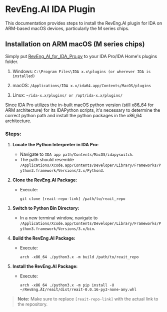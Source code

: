 # RevEng.AI IDA Plugin

This documentation provides steps to install the RevEng.AI plugin for IDA on ARM-based macOS devices, particularly the M series chips.

## Installation on ARM macOS (M series chips)

Simply put [RevEng_AI_for_IDA_Pro.py](RevEng_AI_for_IDA_Pro.py) to your IDA Pro/IDA Home's plugins folder.
1. Windows:
    `C:\Program Files\IDA x.x\plugins (or wherever IDA is installed)`
   
2. macOS:
   `/Applications/IDA x.x/ida64.app/Contents/MacOS/plugins`
   
3. Linux:
   `~/ida-x.x/plugins/ or /opt/ida-x.x/plugins/`

Since IDA Pro utilizes the in-built macOS python version (still x86_64 for ARM architecture) for its IDAPython scripts, it's necessary to determine the correct python path and install the python packages in the x86_64 architecture.

### Steps:

1. **Locate the Python Interpreter in IDA Pro:** 
   - Navigate to `IDA app path/Contents/MacOS/idapyswitch`.
   - The path should resemble `/Applications/Xcode.app/Contents/Developer/Library/Frameworks/Python3.framework/Versions/3.x/Python3`.

2. **Clone the RevEng.AI Package:**
   - Execute: 
     ```
     git clone [reait-repo-link] /path/to/reait_repo
     ```

3. **Switch to Python Bin Directory:** 
   - In a new terminal window, navigate to `/Applications/Xcode.app/Contents/Developer/Library/Frameworks/Python3.framework/Versions/3.x/bin`.

4. **Build the RevEng.AI Package:** 
   - Execute: 
     ```
     arch -x86_64 ./python3.x -m build /path/to/reait_repo
     ```

5. **Install the RevEng.AI Package:**
   - Execute: 
     ```
     arch -x86_64 ./python3.x -m pip install -U ~/RevEng.AI/reait/dist/reait-0.0.16-py3-none-any.whl
     ```

> **Note:** Make sure to replace `[reait-repo-link]` with the actual link to the repository.



